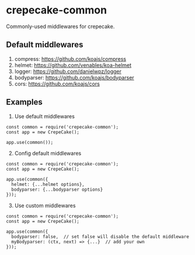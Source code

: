 # crepecake-common

Commonly-used middlewares for crepecake.

## Default middlewares
1. compress: https://github.com/koajs/compress
2. helmet: https://github.com/venables/koa-helmet
3. logger: https://github.com/danielwpz/logger
4. bodyparser: https://github.com/koajs/bodyparser
5. cors: https://github.com/koajs/cors

## Examples

1. Use default middlewares
```
const common = require('crepecake-common');
const app = new CrepeCake();

app.use(common());
```

2. Config default middlewares
```
const common = require('crepecake-common');
const app = new CrepeCake();

app.use(common({
  helmet: {...helmet options},
  bodyparser: {...bodyparser options}
}));
```

3. Use custom middlewares
```
const common = require('crepecake-common');
const app = new CrepeCake();

app.use(common({
  bodyparser: false,  // set false will disable the default middleware
  myBodyparser: (ctx, next) => {...}  // add your own
}));
```